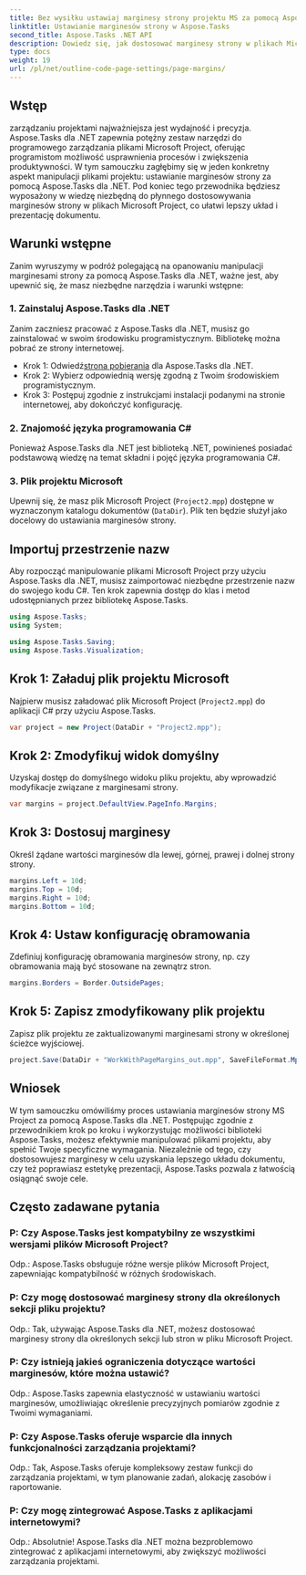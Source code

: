 ```yaml
---
title: Bez wysiłku ustawiaj marginesy strony projektu MS za pomocą Aspose.Tasks
linktitle: Ustawianie marginesów strony w Aspose.Tasks
second_title: Aspose.Tasks .NET API
description: Dowiedz się, jak dostosować marginesy strony w plikach Microsoft Project przy użyciu Aspose.Tasks dla .NET. Z łatwością ulepszaj układ i prezentację dokumentów.
type: docs
weight: 19
url: /pl/net/outline-code-page-settings/page-margins/
---
```

## Wstęp
zarządzaniu projektami najważniejsza jest wydajność i precyzja. Aspose.Tasks dla .NET zapewnia potężny zestaw narzędzi do programowego zarządzania plikami Microsoft Project, oferując programistom możliwość usprawnienia procesów i zwiększenia produktywności. W tym samouczku zagłębimy się w jeden konkretny aspekt manipulacji plikami projektu: ustawianie marginesów strony za pomocą Aspose.Tasks dla .NET. Pod koniec tego przewodnika będziesz wyposażony w wiedzę niezbędną do płynnego dostosowywania marginesów strony w plikach Microsoft Project, co ułatwi lepszy układ i prezentację dokumentu.
## Warunki wstępne
Zanim wyruszymy w podróż polegającą na opanowaniu manipulacji marginesami strony za pomocą Aspose.Tasks dla .NET, ważne jest, aby upewnić się, że masz niezbędne narzędzia i warunki wstępne:
### 1. Zainstaluj Aspose.Tasks dla .NET
Zanim zaczniesz pracować z Aspose.Tasks dla .NET, musisz go zainstalować w swoim środowisku programistycznym. Bibliotekę można pobrać ze strony internetowej.
-  Krok 1: Odwiedź[strona pobierania](https://releases.aspose.com/tasks/net/) dla Aspose.Tasks dla .NET.
- Krok 2: Wybierz odpowiednią wersję zgodną z Twoim środowiskiem programistycznym.
- Krok 3: Postępuj zgodnie z instrukcjami instalacji podanymi na stronie internetowej, aby dokończyć konfigurację.
### 2. Znajomość języka programowania C#
Ponieważ Aspose.Tasks dla .NET jest biblioteką .NET, powinieneś posiadać podstawową wiedzę na temat składni i pojęć języka programowania C#.
### 3. Plik projektu Microsoft
Upewnij się, że masz plik Microsoft Project (`Project2.mpp`) dostępne w wyznaczonym katalogu dokumentów (`DataDir`). Plik ten będzie służył jako docelowy do ustawiania marginesów strony.

## Importuj przestrzenie nazw
Aby rozpocząć manipulowanie plikami Microsoft Project przy użyciu Aspose.Tasks dla .NET, musisz zaimportować niezbędne przestrzenie nazw do swojego kodu C#. Ten krok zapewnia dostęp do klas i metod udostępnianych przez bibliotekę Aspose.Tasks.

```csharp
using Aspose.Tasks;
using System;

using Aspose.Tasks.Saving;
using Aspose.Tasks.Visualization;
```
## Krok 1: Załaduj plik projektu Microsoft
Najpierw musisz załadować plik Microsoft Project (`Project2.mpp`) do aplikacji C# przy użyciu Aspose.Tasks.
```csharp
var project = new Project(DataDir + "Project2.mpp");
```
## Krok 2: Zmodyfikuj widok domyślny
Uzyskaj dostęp do domyślnego widoku pliku projektu, aby wprowadzić modyfikacje związane z marginesami strony.
```csharp
var margins = project.DefaultView.PageInfo.Margins;
```
## Krok 3: Dostosuj marginesy
Określ żądane wartości marginesów dla lewej, górnej, prawej i dolnej strony strony.
```csharp
margins.Left = 10d;
margins.Top = 10d;
margins.Right = 10d;
margins.Bottom = 10d;
```
## Krok 4: Ustaw konfigurację obramowania
Zdefiniuj konfigurację obramowania marginesów strony, np. czy obramowania mają być stosowane na zewnątrz stron.
```csharp
margins.Borders = Border.OutsidePages;
```
## Krok 5: Zapisz zmodyfikowany plik projektu
Zapisz plik projektu ze zaktualizowanymi marginesami strony w określonej ścieżce wyjściowej.
```csharp
project.Save(DataDir + "WorkWithPageMargins_out.mpp", SaveFileFormat.Mpp);
```

## Wniosek
W tym samouczku omówiliśmy proces ustawiania marginesów strony MS Project za pomocą Aspose.Tasks dla .NET. Postępując zgodnie z przewodnikiem krok po kroku i wykorzystując możliwości biblioteki Aspose.Tasks, możesz efektywnie manipulować plikami projektu, aby spełnić Twoje specyficzne wymagania. Niezależnie od tego, czy dostosowujesz marginesy w celu uzyskania lepszego układu dokumentu, czy też poprawiasz estetykę prezentacji, Aspose.Tasks pozwala z łatwością osiągnąć swoje cele.
## Często zadawane pytania
### P: Czy Aspose.Tasks jest kompatybilny ze wszystkimi wersjami plików Microsoft Project?
Odp.: Aspose.Tasks obsługuje różne wersje plików Microsoft Project, zapewniając kompatybilność w różnych środowiskach.
### P: Czy mogę dostosować marginesy strony dla określonych sekcji pliku projektu?
Odp.: Tak, używając Aspose.Tasks dla .NET, możesz dostosować marginesy strony dla określonych sekcji lub stron w pliku Microsoft Project.
### P: Czy istnieją jakieś ograniczenia dotyczące wartości marginesów, które można ustawić?
Odp.: Aspose.Tasks zapewnia elastyczność w ustawianiu wartości marginesów, umożliwiając określenie precyzyjnych pomiarów zgodnie z Twoimi wymaganiami.
### P: Czy Aspose.Tasks oferuje wsparcie dla innych funkcjonalności zarządzania projektami?
Odp.: Tak, Aspose.Tasks oferuje kompleksowy zestaw funkcji do zarządzania projektami, w tym planowanie zadań, alokację zasobów i raportowanie.
### P: Czy mogę zintegrować Aspose.Tasks z aplikacjami internetowymi?
Odp.: Absolutnie! Aspose.Tasks dla .NET można bezproblemowo zintegrować z aplikacjami internetowymi, aby zwiększyć możliwości zarządzania projektami.